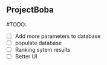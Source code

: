 ## ProjectBoba

#TODO:
- [ ] Add more parameters to database
- [ ] populate database
- [ ] Ranking sytem results
- [ ] Better UI
